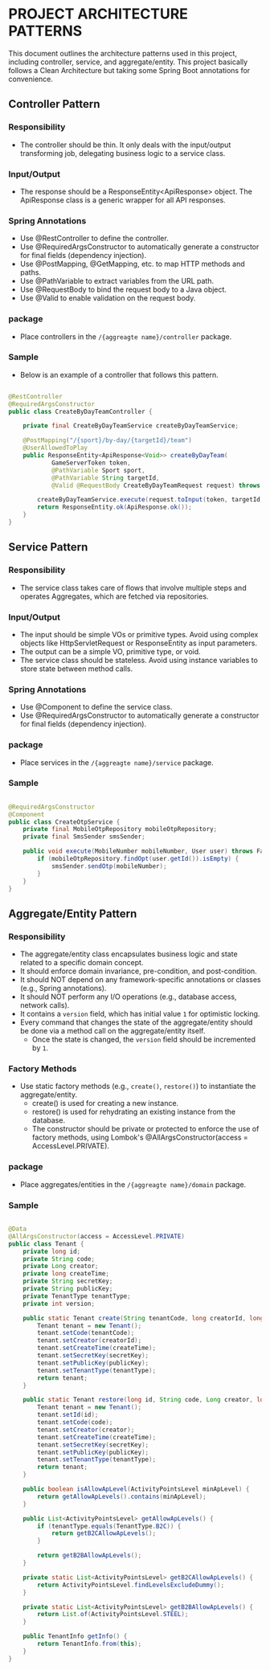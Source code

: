 # PROJECT ARCHITECTURE PATTERNS

This document outlines the architecture patterns used in this project, including controller, service, and
aggregate/entity. This project basically follows a Clean Architecture but taking some Spring Boot annotations for
convenience.

## Controller Pattern

### Responsibility

- The controller should be thin. It only deals with the input/output transforming job, delegating business logic to a
  service class.

### Input/Output

- The response should be a ResponseEntity<ApiResponse<SomeType>> object. The ApiResponse class is a generic wrapper for
  all API responses.

### Spring Annotations

- Use @RestController to define the controller.
- Use @RequiredArgsConstructor to automatically generate a constructor for final fields (dependency injection).
- Use @PostMapping, @GetMapping, etc. to map HTTP methods and paths.
- Use @PathVariable to extract variables from the URL path.
- Use @RequestBody to bind the request body to a Java object.
- Use @Valid to enable validation on the request body.

### package

- Place controllers in the `/{aggreagte name}/controller` package.

### Sample

- Below is an example of a controller that follows this pattern.

```java

@RestController
@RequiredArgsConstructor
public class CreateByDayTeamController {

    private final CreateByDayTeamService createByDayTeamService;

    @PostMapping("/{sport}/by-day/{targetId}/team")
    @UserAllowedToPlay
    public ResponseEntity<ApiResponse<Void>> createByDayTeam(
            GameServerToken token,
            @PathVariable Sport sport,
            @PathVariable String targetId,
            @Valid @RequestBody CreateByDayTeamRequest request) throws FantasySystemException {

        createByDayTeamService.execute(request.toInput(token, targetId, sport));
        return ResponseEntity.ok(ApiResponse.ok());
    }
} 
```

## Service Pattern

### Responsibility

- The service class takes care of flows that involve multiple steps and operates Aggregates, which are fetched via
  repositories.

### Input/Output

- The input should be simple VOs or primitive types. Avoid using complex objects like HttpServletRequest or
  ResponseEntity as input parameters.
- The output can be a simple VO, primitive type, or void.
- The service class should be stateless. Avoid using instance variables to store state between method calls.

### Spring Annotations

- Use @Component to define the service class.
- Use @RequiredArgsConstructor to automatically generate a constructor for final fields (dependency injection).

### package

- Place services in the `/{aggreagte name}/service` package.

### Sample

```java

@RequiredArgsConstructor
@Component
public class CreateOtpService {
    private final MobileOtpRepository mobileOtpRepository;
    private final SmsSender smsSender;

    public void execute(MobileNumber mobileNumber, User user) throws FantasySystemException {
        if (mobileOtpRepository.findOpt(user.getId()).isEmpty) {
            smsSender.sendOtp(mobileNumber);
        }
    }
}
```

## Aggregate/Entity Pattern

### Responsibility

- The aggregate/entity class encapsulates business logic and state related to a specific domain concept.
- It should enforce domain invariance, pre-condition, and post-condition.
- It should NOT depend on any framework-specific annotations or classes (e.g., Spring annotations).
- It should NOT perform any I/O operations (e.g., database access, network calls).
- It contains a ```version``` field, which has initial value ```1``` for optimistic locking.
- Every command that changes the state of the aggregate/entity should be done via a method call on the aggregate/entity
  itself.
    - Once the state is changed, the ```version``` field should be incremented by ```1```.

### Factory Methods

- Use static factory methods (e.g., ```create()```, ```restore()```) to instantiate the aggregate/entity.
    - create() is used for creating a new instance.
    - restore() is used for rehydrating an existing instance from the database.
    - The constructor should be private or protected to enforce the use of factory methods, using Lombok's
      @AllArgsConstructor(access = AccessLevel.PRIVATE).

### package

- Place aggregates/entities in the `/{aggreagte name}/domain` package.

### Sample

```java

@Data
@AllArgsConstructor(access = AccessLevel.PRIVATE)
public class Tenant {
    private long id;
    private String code;
    private Long creator;
    private long createTime;
    private String secretKey;
    private String publicKey;
    private TenantType tenantType;
    private int version;

    public static Tenant create(String tenantCode, long creatorId, long createTime, TenantType tenantType, String secretKey, String publicKey) {
        Tenant tenant = new Tenant();
        tenant.setCode(tenantCode);
        tenant.setCreator(creatorId);
        tenant.setCreateTime(createTime);
        tenant.setSecretKey(secretKey);
        tenant.setPublicKey(publicKey);
        tenant.setTenantType(tenantType);
        return tenant;
    }

    public static Tenant restore(long id, String code, Long creator, long createTime, TenantType tenantType, String secretKey, String publicKey) {
        Tenant tenant = new Tenant();
        tenant.setId(id);
        tenant.setCode(code);
        tenant.setCreator(creator);
        tenant.setCreateTime(createTime);
        tenant.setSecretKey(secretKey);
        tenant.setPublicKey(publicKey);
        tenant.setTenantType(tenantType);
        return tenant;
    }

    public boolean isAllowApLevel(ActivityPointsLevel minApLevel) {
        return getAllowApLevels().contains(minApLevel);
    }

    public List<ActivityPointsLevel> getAllowApLevels() {
        if (tenantType.equals(TenantType.B2C)) {
            return getB2CAllowApLevels();
        }

        return getB2BAllowApLevels();
    }

    private static List<ActivityPointsLevel> getB2CAllowApLevels() {
        return ActivityPointsLevel.findLevelsExcludeDummy();
    }

    private static List<ActivityPointsLevel> getB2BAllowApLevels() {
        return List.of(ActivityPointsLevel.STEEL);
    }

    public TenantInfo getInfo() {
        return TenantInfo.from(this);
    }
}
```
